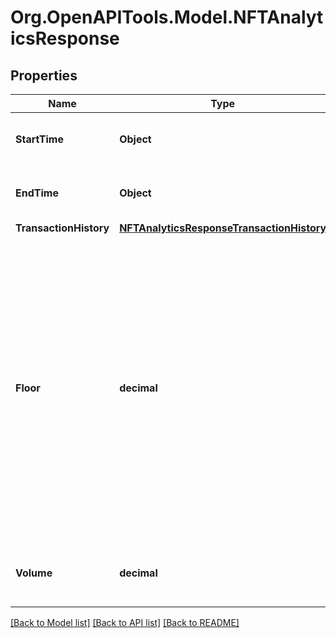 
# Org.OpenAPITools.Model.NFTAnalyticsResponse

## Properties

Name | Type | Description | Notes
------------ | ------------- | ------------- | -------------
**StartTime** | **Object** | The start time used in the API request.  | [optional] 
**EndTime** | **Object** | The end time used in the API request.   | [optional] 
**TransactionHistory** | [**NFTAnalyticsResponseTransactionHistory**](NFTAnalyticsResponseTransactionHistory.md) |  | [optional] 
**Floor** | **decimal** | The minimum active listing price for the collection in the given time period. The listing must have been processed before &#x60;end_time&#x60; and still active (not delisted or purchased) by &#x60;end_time&#x60; in order to affect the floor calculation.  | [optional] 
**Volume** | **decimal** | The sum of the sale prices for the given time period.  | [optional] 

[[Back to Model list]](../README.md#documentation-for-models)
[[Back to API list]](../README.md#documentation-for-api-endpoints)
[[Back to README]](../README.md)

